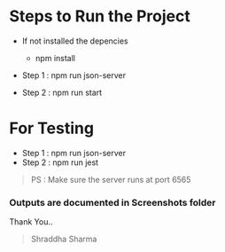 # Steps to Run the Project

- If not installed the depencies

  - npm install

- Step 1 : npm run json-server
- Step 2 : npm run start

# For Testing

- Step 1 : npm run json-server
- Step 2 : npm run jest

> PS : Make sure the server runs at port 6565

### Outputs are documented in Screenshots folder

Thank You..

> Shraddha Sharma
